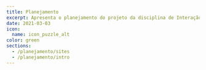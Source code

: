 ```yaml
---
title: Planejamento
excerpt: Apresenta o planejamento do projeto da disciplina de Interação Humano-Computador
date: 2021-03-03
icon:
  name: icon_puzzle_alt
color: green
sections:
  - /planejamento/sites
  - /planejamento/intro
---
```

